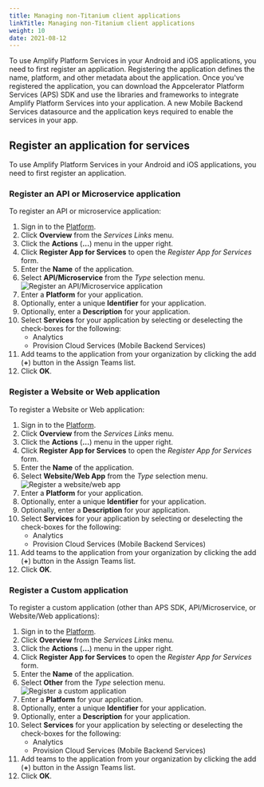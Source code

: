 ```yaml
---
title: Managing non-Titanium client applications
linkTitle: Managing non-Titanium client applications
weight: 10
date: 2021-08-12
---
```


To use Amplify Platform Services in your Android and iOS applications, you need to first register an application. Registering the application defines the name, platform, and other metadata about the application. Once you've registered the application, you can download the Appcelerator Platform Services (APS) SDK and use the libraries and frameworks to integrate Amplify Platform Services into your application. A new Mobile Backend Services datasource and the application keys required to enable the services in your app.

## Register an application for services

To use Amplify Platform Services in your Android and iOS applications, you need to first register an application.

### Register an API or Microservice application

To register an API or microservice application:

1. Sign in to the [Platform](https://platform.axway.com/).
2. Click **Overview** from the *Services Links* menu.
3. Click the **Actions** (**...**) menu in the upper right.
4. Click **Register App for Services** to open the *Register App for Services* form.
5. Enter the **Name** of the application.
6. Select **API/Microservice** from the *Type* selection menu.
    ![Register an API/Microservice application](/Images/registerappforservice_latest_api.png)
7. Enter a **Platform** for your application.
8. Optionally, enter a unique **Identifier** for your application.
9. Optionally, enter a **Description** for your application.
10. Select **Services** for your application by selecting or deselecting the check-boxes for the following:
    * Analytics
    * Provision Cloud Services (Mobile Backend Services)
11. Add teams to the application from your organization by clicking the add (**+**) button in the Assign Teams list.
12. Click **OK**.

### Register a Website or Web application

To register a Website or Web application:

1. Sign in to the [Platform](https://platform.axway.com/).
2. Click **Overview** from the *Services Links* menu.
3. Click the **Actions** (**...**) menu in the upper right.
4. Click **Register App for Services** to open the *Register App for Services* form.
5. Enter the **Name** of the application.
6. Select **Website/Web App** from the *Type* selection menu.
    ![Register a website/web app](/Images/registerappforservice_latest_web.png)
7. Enter a **Platform** for your application.
8. Optionally, enter a unique **Identifier** for your application.
9. Optionally, enter a **Description** for your application.
10. Select **Services** for your application by selecting or deselecting the check-boxes for the following:
    * Analytics
    * Provision Cloud Services (Mobile Backend Services)
11. Add teams to the application from your organization by clicking the add (**+**) button in the Assign Teams list.
12. Click **OK**.

### Register a Custom application

To register a custom application (other than APS SDK, API/Microservice, or Website/Web applications):

1. Sign in to the [Platform](https://platform.axway.com/).
2. Click **Overview** from the *Services Links* menu.
3. Click the **Actions** (**...**) menu in the upper right.
4. Click **Register App for Services** to open the *Register App for Services* form.
5. Enter the **Name** of the application.
6. Select **Other** from the *Type* selection menu.
    ![Register a custom application](/Images/registerappforservice_latest_other.png)
7. Enter a **Platform** for your application.
8. Optionally, enter a unique **Identifier** for your application.
9. Optionally, enter a **Description** for your application.
10. Select **Services** for your application by selecting or deselecting the check-boxes for the following:
    * Analytics
    * Provision Cloud Services (Mobile Backend Services)
11. Add teams to the application from your organization by clicking the add (**+**) button in the Assign Teams list.
12. Click **OK**.
